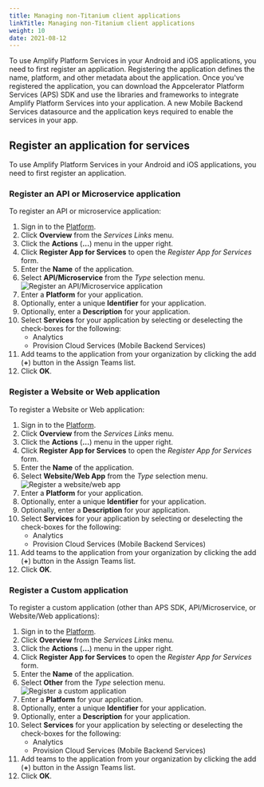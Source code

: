 ```yaml
---
title: Managing non-Titanium client applications
linkTitle: Managing non-Titanium client applications
weight: 10
date: 2021-08-12
---
```


To use Amplify Platform Services in your Android and iOS applications, you need to first register an application. Registering the application defines the name, platform, and other metadata about the application. Once you've registered the application, you can download the Appcelerator Platform Services (APS) SDK and use the libraries and frameworks to integrate Amplify Platform Services into your application. A new Mobile Backend Services datasource and the application keys required to enable the services in your app.

## Register an application for services

To use Amplify Platform Services in your Android and iOS applications, you need to first register an application.

### Register an API or Microservice application

To register an API or microservice application:

1. Sign in to the [Platform](https://platform.axway.com/).
2. Click **Overview** from the *Services Links* menu.
3. Click the **Actions** (**...**) menu in the upper right.
4. Click **Register App for Services** to open the *Register App for Services* form.
5. Enter the **Name** of the application.
6. Select **API/Microservice** from the *Type* selection menu.
    ![Register an API/Microservice application](/Images/registerappforservice_latest_api.png)
7. Enter a **Platform** for your application.
8. Optionally, enter a unique **Identifier** for your application.
9. Optionally, enter a **Description** for your application.
10. Select **Services** for your application by selecting or deselecting the check-boxes for the following:
    * Analytics
    * Provision Cloud Services (Mobile Backend Services)
11. Add teams to the application from your organization by clicking the add (**+**) button in the Assign Teams list.
12. Click **OK**.

### Register a Website or Web application

To register a Website or Web application:

1. Sign in to the [Platform](https://platform.axway.com/).
2. Click **Overview** from the *Services Links* menu.
3. Click the **Actions** (**...**) menu in the upper right.
4. Click **Register App for Services** to open the *Register App for Services* form.
5. Enter the **Name** of the application.
6. Select **Website/Web App** from the *Type* selection menu.
    ![Register a website/web app](/Images/registerappforservice_latest_web.png)
7. Enter a **Platform** for your application.
8. Optionally, enter a unique **Identifier** for your application.
9. Optionally, enter a **Description** for your application.
10. Select **Services** for your application by selecting or deselecting the check-boxes for the following:
    * Analytics
    * Provision Cloud Services (Mobile Backend Services)
11. Add teams to the application from your organization by clicking the add (**+**) button in the Assign Teams list.
12. Click **OK**.

### Register a Custom application

To register a custom application (other than APS SDK, API/Microservice, or Website/Web applications):

1. Sign in to the [Platform](https://platform.axway.com/).
2. Click **Overview** from the *Services Links* menu.
3. Click the **Actions** (**...**) menu in the upper right.
4. Click **Register App for Services** to open the *Register App for Services* form.
5. Enter the **Name** of the application.
6. Select **Other** from the *Type* selection menu.
    ![Register a custom application](/Images/registerappforservice_latest_other.png)
7. Enter a **Platform** for your application.
8. Optionally, enter a unique **Identifier** for your application.
9. Optionally, enter a **Description** for your application.
10. Select **Services** for your application by selecting or deselecting the check-boxes for the following:
    * Analytics
    * Provision Cloud Services (Mobile Backend Services)
11. Add teams to the application from your organization by clicking the add (**+**) button in the Assign Teams list.
12. Click **OK**.
